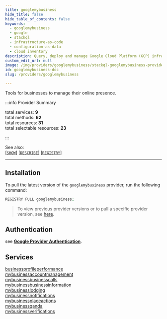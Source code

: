 ```yaml
---
title: googlemybusiness
hide_title: false
hide_table_of_contents: false
keywords:
  - googlemybusiness
  - google
  - stackql
  - infrastructure-as-code
  - configuration-as-data
  - cloud inventory
description: Query, deploy and manage Google Cloud Platform (GCP) infrastructure and resources using SQL
custom_edit_url: null
image: /img/providers/googlemybusiness/stackql-googlemybusiness-provider-featured-image.png
id: googlemybusiness-doc
slug: /providers/googlemybusiness

---
```

Tools for businesses to manage their online presence.  
    
:::info Provider Summary

<div class="row">
<div class="providerDocColumn">
<span>total services:&nbsp;<b>9</b></span><br />
<span>total methods:&nbsp;<b>62</b></span><br />
</div>
<div class="providerDocColumn">
<span>total resources:&nbsp;<b>31</b></span><br />
<span>total selectable resources:&nbsp;<b>23</b></span><br />
</div>
</div>

:::

See also:   
[[` SHOW `]](https://stackql.io/docs/language-spec/show) [[` DESCRIBE `]](https://stackql.io/docs/language-spec/describe)  [[` REGISTRY `]](https://stackql.io/docs/language-spec/registry)
* * * 

## Installation

To pull the latest version of the `googlemybusiness` provider, run the following command:  

```bash
REGISTRY PULL googlemybusiness;
```
> To view previous provider versions or to pull a specific provider version, see [here](https://stackql.io/docs/language-spec/registry).

## Authentication

see [__Google Provider Authentication__](https://google.stackql.io/providers/google/#authentication).  

## Services
<div class="row">
<div class="providerDocColumn">
<a href="/providers/googlemybusiness/businessprofileperformance/">businessprofileperformance</a><br />
<a href="/providers/googlemybusiness/mybusinessaccountmanagement/">mybusinessaccountmanagement</a><br />
<a href="/providers/googlemybusiness/mybusinessbusinesscalls/">mybusinessbusinesscalls</a><br />
<a href="/providers/googlemybusiness/mybusinessbusinessinformation/">mybusinessbusinessinformation</a><br />
<a href="/providers/googlemybusiness/mybusinesslodging/">mybusinesslodging</a><br />
</div>
<div class="providerDocColumn">
<a href="/providers/googlemybusiness/mybusinessnotifications/">mybusinessnotifications</a><br />
<a href="/providers/googlemybusiness/mybusinessplaceactions/">mybusinessplaceactions</a><br />
<a href="/providers/googlemybusiness/mybusinessqanda/">mybusinessqanda</a><br />
<a href="/providers/googlemybusiness/mybusinessverifications/">mybusinessverifications</a><br />
</div>
</div>

